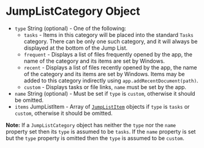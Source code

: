 # JumpListCategory Object

* `type` String (optional) - One of the following:
  * `tasks` - Items in this category will be placed into the standard `Tasks`
    category. There can be only one such category, and it will always be
    displayed at the bottom of the Jump List.
  * `frequent` - Displays a list of files frequently opened by the app, the name
    of the category and its items are set by Windows.
  * `recent` - Displays a list of files recently opened by the app, the name of
    the category and its items are set by Windows. Items may be added to this
    category indirectly using `app.addRecentDocument(path)`.
  * `custom` - Displays tasks or file links, `name` must be set by the app.
* `name` String (optional) - Must be set if `type` is `custom`, otherwise it
  should be omitted.
* `items` JumpListItem[](optional) - Array of
  [`JumpListItem`](jump-list-item.md) objects if `type` is `tasks` or `custom`,
  otherwise it should be omitted.

**Note:** If a `JumpListCategory` object has neither the `type` nor the `name`
property set then its `type` is assumed to be `tasks`. If the `name` property is
set but the `type` property is omitted then the `type` is assumed to be
`custom`.
